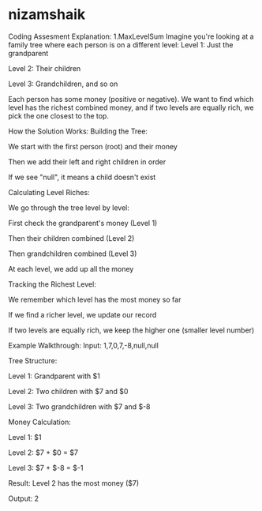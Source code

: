 # nizamshaik
Coding Assesment
Explanation:
1.MaxLevelSum
Imagine you're looking at a family tree where each person is on a different level:
Level 1: Just the grandparent

Level 2: Their children

Level 3: Grandchildren, and so on

Each person has some money (positive or negative). We want to find which level has the richest combined money, and if two levels are equally rich, we pick the one closest to the top.

How the Solution Works:
Building the Tree:

We start with the first person (root) and their money

Then we add their left and right children in order

If we see "null", it means a child doesn't exist

Calculating Level Riches:

We go through the tree level by level:

First check the grandparent's money (Level 1)

Then their children combined (Level 2)

Then grandchildren combined (Level 3)

At each level, we add up all the money

Tracking the Richest Level:

We remember which level has the most money so far

If we find a richer level, we update our record

If two levels are equally rich, we keep the higher one (smaller level number)

Example Walkthrough:
Input: 1,7,0,7,-8,null,null

Tree Structure:

Level 1: Grandparent with $1

Level 2: Two children with $7 and $0

Level 3: Two grandchildren with $7 and $-8

Money Calculation:

Level 1: $1

Level 2: $7 + $0 = $7

Level 3: $7 + $-8 = $-1

Result: Level 2 has the most money ($7)

Output: 2
